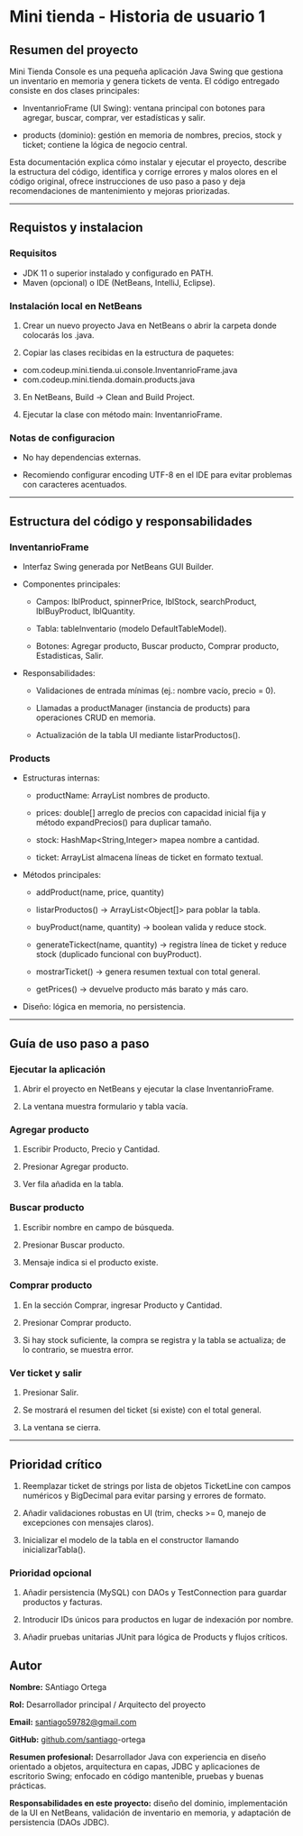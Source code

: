 # Mini tienda - Historia de usuario 1

## Resumen del proyecto
Mini Tienda Console es una pequeña aplicación Java Swing que gestiona un inventario en memoria y genera tickets de venta. El código entregado consiste en dos clases principales:

- InventanrioFrame (UI Swing): ventana principal con botones para agregar, buscar, comprar, ver estadísticas y salir.

- products (dominio): gestión en memoria de nombres, precios, stock y ticket; contiene la lógica de negocio central.

Esta documentación explica cómo instalar y ejecutar el proyecto, describe la estructura del código, identifica y corrige errores y malos olores en el código original, ofrece instrucciones de uso paso a paso y deja recomendaciones de mantenimiento y mejoras priorizadas.
***

## Requistos y instalacion
### Requisitos
- JDK 11 o superior instalado y configurado en PATH.
- Maven (opcional) o IDE (NetBeans, IntelliJ, Eclipse).
### Instalación local en NetBeans
1. Crear un nuevo proyecto Java en NetBeans o abrir la carpeta donde colocarás los .java.

2. Copiar las clases recibidas en la estructura de paquetes:
  - com.codeup.mini.tienda.ui.console.InventanrioFrame.java
  - com.codeup.mini.tienda.domain.products.java

3. En NetBeans, Build → Clean and Build Project.

4. Ejecutar la clase con método main: InventanrioFrame.

### Notas de configuracion
- No hay dependencias externas.

- Recomiendo configurar encoding UTF-8 en el IDE para evitar problemas con caracteres acentuados.
***

## Estructura del código y responsabilidades

### InventanrioFrame
- Interfaz Swing generada por NetBeans GUI Builder.

- Componentes principales:
  - Campos: lblProduct, spinnerPrice, lblStock, searchProduct, lblBuyProduct, lblQuantity.
  
  - Tabla: tableInventario (modelo DefaultTableModel).

  - Botones: Agregar producto, Buscar producto, Comprar producto, Estadisticas, Salir.
- Responsabilidades:
  - Validaciones de entrada mínimas (ej.: nombre vacío, precio = 0).

  - Llamadas a productManager (instancia de products) para operaciones CRUD en memoria.

  - Actualización de la tabla UI mediante listarProductos().


### Products
- Estructuras internas:
  - productName: ArrayList<String> nombres de producto.

  - prices: double[] arreglo de precios con capacidad inicial fija y método expandPrecios() para duplicar tamaño.

  - stock: HashMap<String,Integer> mapea nombre a cantidad.

  - ticket: ArrayList<String> almacena líneas de ticket en formato textual.

- Métodos principales:

  - addProduct(name, price, quantity)

  - listarProductos() → ArrayList<Object[]> para poblar la tabla.

  - buyProduct(name, quantity) → boolean valida y reduce stock.

  - generateTickect(name, quantity) → registra línea de ticket y reduce stock (duplicado funcional con buyProduct).

  - mostrarTicket() → genera resumen textual con total general.

  - getPrices() → devuelve producto más barato y más caro.

- Diseño: lógica en memoria, no persistencia.

***

## Guía de uso paso a paso
### Ejecutar la aplicación
1. Abrir el proyecto en NetBeans y ejecutar la clase InventanrioFrame.

2. La ventana muestra formulario y tabla vacía.

### Agregar producto
1. Escribir Producto, Precio y Cantidad.

2. Presionar Agregar producto.

3. Ver fila añadida en la tabla.

### Buscar producto
1. Escribir nombre en campo de búsqueda.

2. Presionar Buscar producto.

3. Mensaje indica si el producto existe.

### Comprar producto
1. En la sección Comprar, ingresar Producto y Cantidad.

2. Presionar Comprar producto.

3. Si hay stock suficiente, la compra se registra y la tabla se actualiza; de lo contrario, se muestra error.

### Ver ticket y salir

1. Presionar Salir.

2. Se mostrará el resumen del ticket (si existe) con el total general.

3. La ventana se cierra.
***
## Prioridad crítico

1. Reemplazar ticket de strings por lista de objetos TicketLine con campos numéricos y BigDecimal para evitar parsing y errores de formato.

2. Añadir validaciones robustas en UI (trim, checks >= 0, manejo de excepciones con mensajes claros).

3. Inicializar el modelo de la tabla en el constructor llamando inicializarTabla().
### Prioridad opcional

1. Añadir persistencia (MySQL) con DAOs y TestConnection para guardar productos y facturas.

2. Introducir IDs únicos para productos en lugar de indexación por nombre.

3. Añadir pruebas unitarias JUnit para lógica de Products y flujos críticos.

## Autor
**Nombre:** SAntiago Ortega

**Rol:** Desarrollador principal / Arquitecto del proyecto 

**Email:** santiago59782@gmail.com 

**GitHub:** [github.com/santiago](https://github.com/santiago60-1/mini-tienda-con-j-frame.git)-ortega 

**Resumen profesional:** Desarrollador Java con experiencia en diseño orientado a objetos, arquitectura en capas, JDBC y aplicaciones de escritorio Swing; enfocado en código mantenible, pruebas y buenas prácticas.

**Responsabilidades en este proyecto:** diseño del dominio, implementación de la UI en NetBeans, validación de inventario en memoria, y adaptación de persistencia (DAOs JDBC).
